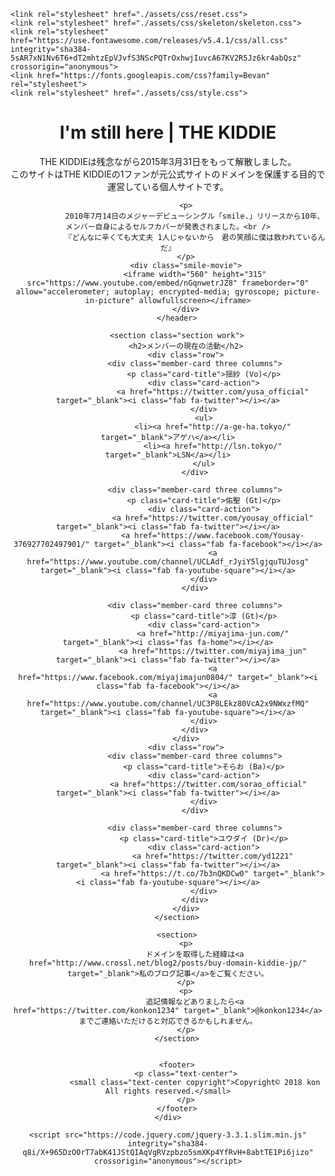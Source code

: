 <!DOCTYPE html>
<html lang="ja">
<head>
	<meta charset="UTF-8">
	<title>I'm still here | THE KIDDIE 公式サイト跡地</title>
	<meta name="viewport" content="width=device-width, initial-scale=1"/>
	<meta name="description" content="THE KIDDIEは残念ながら2015年3月31日をもって解散しました。このサイトはTHE KIDDIEの1ファンが元公式サイトのドメインを保護する目的で運営している個人サイトです。" />	
	<meta http-equiv="X-UA-Compatible" content="IE=edge">
	<link rel="canonical" href="https://kiddie.jp/">

    <link rel="stylesheet" href="./assets/css/reset.css">
    <link rel="stylesheet" href="./assets/css/skeleton/skeleton.css">
    <link rel="stylesheet" href="https://use.fontawesome.com/releases/v5.4.1/css/all.css" integrity="sha384-5sAR7xN1Nv6T6+dT2mhtzEpVJvfS3NScPQTrOxhwjIuvcA67KV2R5Jz6kr4abQsz" crossorigin="anonymous">
	<link href="https://fonts.googleapis.com/css?family=Bevan" rel="stylesheet">
    <link rel="stylesheet" href="./assets/css/style.css">
</head>
<body>
	<div class="container">
		<header class="header">
	        <h1 class="page-title">I'm still here | THE KIDDIE</h1>
			<p class="m-b-50">
				THE KIDDIEは残念ながら2015年3月31日をもって解散しました。<br />
				このサイトはTHE KIDDIEの1ファンが元公式サイトのドメインを保護する目的で運営している個人サイトです。
			</p>

			<p>
				2010年7月14日のメジャーデビューシングル「smile.」リリースから10年、メンバー自身によるセルフカバーが発表されました。<br />
				『どんなに辛くても大丈夫 1人じゃないから　君の笑顔に僕は救われているんだ』
			</p>
			<div class="smile-movie">
				<iframe width="560" height="315" src="https://www.youtube.com/embed/nGqnwetrJZ8" frameborder="0" allow="accelerometer; autoplay; encrypted-media; gyroscope; picture-in-picture" allowfullscreen></iframe>
			</div>
		</header>

		<section class="section work">
			<h2>メンバーの現在の活動</h2>
			<div class="row">
				<div class="member-card three columns">
					<p class="card-title">揺紗 (Vo)</p>
					<div class="card-action">
						<a href="https://twitter.com/yusa_official" target="_blank"><i class="fab fa-twitter"></i></a>
					</div>
					<ul>
						<li><a href="http://a-ge-ha.tokyo/" target="_blank">アゲハ</a></li>
						<li><a href="http://lsn.tokyo/" target="_blank">LSN</a></li>
					</ul>
				</div>

				<div class="member-card three columns">
					<p class="card-title">佑聖 (Gt)</p>
					<div class="card-action">
						<a href="https://twitter.com/yousay_official" target="_blank"><i class="fab fa-twitter"></i></a>
						<a href="https://www.facebook.com/Yousay-376927702497901/" target="_blank"><i class="fab fa-facebook"></i></a>
			         	<a href="https://www.youtube.com/channel/UCLAdf_rJyiY5lgjquTUJosg" target="_blank"><i class="fab fa-youtube-square"></i></a>
					</div>
				</div>

				<div class="member-card three columns">
					<p class="card-title">淳 (Gt)</p>
			        <div class="card-action">
			        	<a href="http://miyajima-jun.com/" target="_blank"><i class="fas fa-home"></i></a>
			         	<a href="https://twitter.com/miyajima_jun" target="_blank"><i class="fab fa-twitter"></i></a>
			         	<a href="https://www.facebook.com/miyajimajun0804/" target="_blank"><i class="fab fa-facebook"></i></a>
			         	<a href="https://www.youtube.com/channel/UC3P8LEkz80VcA2x9NWxzfMQ" target="_blank"><i class="fab fa-youtube-square"></i></a>
			        </div>
			    </div>
			</div>
			<div class="row">
				<div class="member-card three columns">
					<p class="card-title">そらお (Ba)</p>
			        <div class="card-action">
			          <a href="https://twitter.com/sorao_official" target="_blank"><i class="fab fa-twitter"></i></a>
			        </div>
			    </div>

				<div class="member-card three columns">
					<p class="card-title">ユウダイ (Dr)</p>
					<div class="card-action">
						<a href="https://twitter.com/yd1221" target="_blank"><i class="fab fa-twitter"></i></a>
						<a href="https://t.co/7b3nQKDCw0" target="_blank"><i class="fab fa-youtube-square"></i></a>
					</div>
			    </div>
	        </div>
	    </section>

		<section>
			<p>
				ドメインを取得した経緯は<a href="http://www.crossl.net/blog2/posts/buy-domain-kiddie-jp/" target="_blank">私のブログ記事</a>をご覧ください。
			</p>
			<p>
				追記情報などありましたら<a href="https://twitter.com/konkon1234" target="_blank">@konkon1234</a>までご連絡いただけると対応できるかもしれません。
			</p>
		</section>


		<footer>
			<p class="text-center">
				<small class="text-center copyright">Copyright© 2018 kon All rights reserved.</small>
			</p>
		</footer>
	</div>

	<script src="https://code.jquery.com/jquery-3.3.1.slim.min.js" integrity="sha384-q8i/X+965DzO0rT7abK41JStQIAqVgRVzpbzo5smXKp4YfRvH+8abtTE1Pi6jizo" crossorigin="anonymous"></script>
</body>
</html>